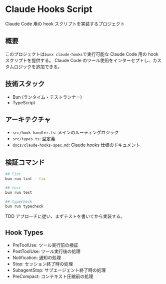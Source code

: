 # Claude Hooks Script

Claude Code 用の hook スクリプトを実装するプロジェクト

## 概要

このプロジェクトは`bunx claude-hooks`で実行可能な Claude Code 用の hook スクリプトを提供する。
Claude Code のツール使用をインターセプトし、カスタムロジックを追加できる。

## 技術スタック

- Bun (ランタイム・テストランナー)
- TypeScript

## アーキテクチャ

- `src/hook-handler.ts`: メインのルーティングロジック
- `src/types.ts`: 型定義
- `docs/claude-hooks-spec.md`: Claude hooks 仕様のドキュメント

## 検証コマンド

```sh
## lint
bun run lint --fix

## test
bun run test

## typecheck
bun run typecheck
```

TDD アプローチに従い、まずテストを書いてから実装する。

## Hook Types

- PreToolUse: ツール実行前の検証
- PostToolUse: ツール実行後の処理
- Notification: 通知の処理
- Stop: セッション終了時の処理
- SubagentStop: サブエージェント終了時の処理
- PreCompact: コンテキスト圧縮前の処理
